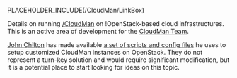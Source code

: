 PLACEHOLDER_INCLUDE(/CloudMan/LinkBox)

Details on running [/CloudMan](/src/CloudMan/index.md) on !OpenStack-based cloud infrastructures. This is an active area of development for the [CloudMan Team](/src/CloudMan/Team/index.md).

[John Chilton](/src/JohnChilton/index.md) has made available [a set of scripts and config files](https://github.com/jmchilton/cloudman_openstack_bootstrap) he uses to setup customized CloudMan instances on OpenStack. They do not represent a turn-key solution and would require significant modification, but it is a potential place to start looking for ideas on this topic.
